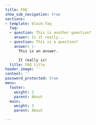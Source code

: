```yaml
---
title: FAQ
show_sub_navigation: true
sections:
- template: block-faq
  faq:
  - question: This is another question?
    answer: Is it really...
  - question: This is a question?
    answer: |-
      This is an answer.

      It really is!
  title: FAQ title
header_image: ''
content: ''
password_protected: true
menu:
  footer:
    weight: 2
    parent: About
  main:
    weight: 2
    parent: About

---
```

